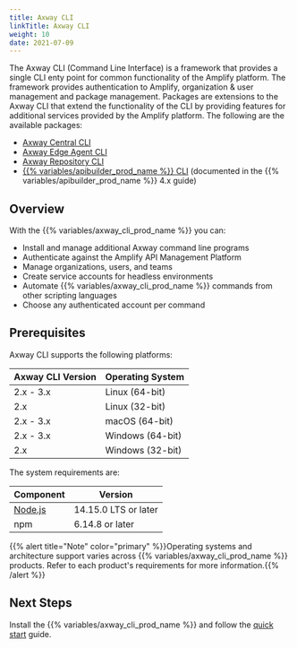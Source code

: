 ```yaml
---
title: Axway CLI
linkTitle: Axway CLI
weight: 10
date: 2021-07-09
---
```


The Axway CLI (Command Line Interface) is a framework that provides a single CLI enty point for common functionality of the Amplify platform. The framework provides authentication to Amplify, organization & user management and package management. Packages are extensions to the Axway CLI that extend the functionality of the CLI by providing features for additional services provided by the Amplify platform. The following are the available packages:
* [Axway Central CLI](https://docs.axway.com/bundle/amplify-central/page/docs/integrate_with_central/cli_central/index.html) 
* [Axway Edge Agent CLI](/docs/extensions/axway_edge_agent_cli/)
* [Axway Repository CLI](/docs/extensions/axway_repository_cli/)
* [{{% variables/apibuilder_prod_name %}} CLI](https://docs.axway.com/bundle/api-builder/page/docs/developer_guide/cli/index.html) (documented in the {{% variables/apibuilder_prod_name %}} 4.x guide)

## Overview

With the {{% variables/axway_cli_prod_name %}} you can:

* Install and manage additional Axway command line programs
* Authenticate against the Amplify API Management Platform
* Manage organizations, users, and teams
* Create service accounts for headless environments
* Automate {{% variables/axway_cli_prod_name %}} commands from other scripting languages
* Choose any authenticated account per command

## Prerequisites

Axway CLI supports the following platforms:

| Axway CLI Version | Operating System |
| --- | --- |
| 2.x - 3.x | Linux (64-bit) |
| 2.x | Linux (32-bit) |
| 2.x - 3.x | macOS (64-bit) |
| 2.x - 3.x | Windows (64-bit) |
| 2.x | Windows (32-bit) |

The system requirements are:

| Component | Version |
| --- | --- |
| [Node.js](https://nodejs.org/) | 14.15.0 LTS or later |
| npm | 6.14.8 or later |

{{% alert title="Note" color="primary" %}}Operating systems and architecture support varies across {{% variables/axway_cli_prod_name %}} products. Refer to each product's requirements for more information.{{% /alert %}}

## Next Steps

Install the {{% variables/axway_cli_prod_name %}} and follow the [quick start](/docs/quick_start/) guide.
